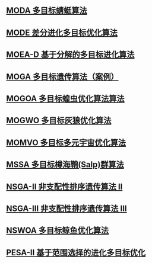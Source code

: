 ## [MODA 多目标蜻蜓算法](https://github.com/LuoPoJunZi/Learn/tree/main/Matlab/Multi-Objective%20Optimization/MODA)
## [MODE 差分进化多目标优化算法](https://github.com/LuoPoJunZi/Learn/tree/main/Matlab/Multi-Objective%20Optimization/MODE)
## [MOEA-D 基于分解的多目标进化算法](https://github.com/LuoPoJunZi/Learn/tree/main/Matlab/Multi-Objective%20Optimization/MOEA-D)
## [MOGA 多目标遗传算法（案例）](https://github.com/LuoPoJunZi/Learn/tree/main/Matlab/Multi-Objective%20Optimization/MOGA-Case)
## [MOGOA 多目标蝗虫优化算法算法](https://github.com/LuoPoJunZi/Learn/tree/main/Matlab/Multi-Objective%20Optimization/MOGOA)
## [MOGWO 多目标灰狼优化算法](https://github.com/LuoPoJunZi/Learn/tree/main/Matlab/Multi-Objective%20Optimization/MOGWO)
## [MOMVO 多目标多元宇宙优化算法](https://github.com/LuoPoJunZi/Learn/tree/main/Matlab/Multi-Objective%20Optimization/MOMVO)
## [MSSA 多目标樽海鞘(Salp)群算法](https://github.com/LuoPoJunZi/Learn/tree/main/Matlab/Multi-Objective%20Optimization/MSSA)
## [NSGA-II 非支配性排序遗传算法 II](https://github.com/LuoPoJunZi/Learn/tree/main/Matlab/Multi-Objective%20Optimization/NSGA-II)
## [NSGA-III 非支配性排序遗传算法 III](https://github.com/LuoPoJunZi/Learn/tree/main/Matlab/Multi-Objective%20Optimization/NSGA-III)
## [NSWOA 多目标鲸鱼优化算法](https://github.com/LuoPoJunZi/Learn/tree/main/Matlab/Multi-Objective%20Optimization/NSWOA)
## [PESA-II 基于范围选择的进化多目标优化](https://github.com/LuoPoJunZi/Learn/tree/main/Matlab/Multi-Objective%20Optimization/PESA-II)
